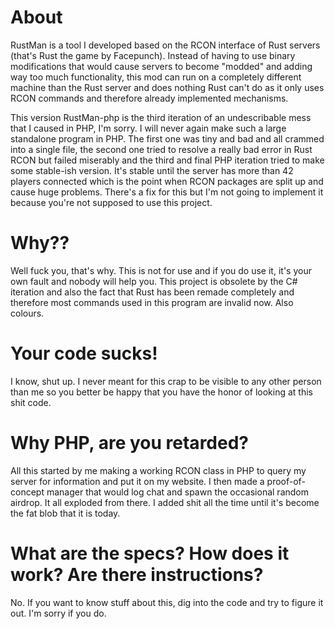 # About
RustMan is a tool I developed based on the RCON interface of Rust servers (that's Rust the game by Facepunch). Instead of having to use binary modifications that would cause servers to become "modded" and adding way too much functionality, this mod can run on a completely different machine than the Rust server and does nothing Rust can't do as it only uses RCON commands and therefore already implemented mechanisms.

This version RustMan-php is the third iteration of an undescribable mess that I caused in PHP, I'm sorry. I will never again make such a large standalone program in PHP. The first one was tiny and bad and all crammed into a single file, the second one tried to resolve a really bad error in Rust RCON but failed miserably and the third and final PHP iteration tried to make some stable-ish version. It's stable until the server has more than 42 players connected which is the point when RCON packages are split up and cause huge problems. There's a fix for this but I'm not going to implement it because you're not supposed to use this project.

# Why??
Well fuck you, that's why. This is not for use and if you do use it, it's your own fault and nobody will help you.
This project is obsolete by the C# iteration and also the fact that Rust has been remade completely and therefore most commands used in this program are invalid now. Also colours.

# Your code sucks!
I know, shut up. I never meant for this crap to be visible to any other person than me so you better be happy that you have the honor of looking at this shit code.

# Why PHP, are you retarded?
All this started by me making a working RCON class in PHP to query my server for information and put it on my website. I then made a proof-of-concept manager that would log chat and spawn the occasional random airdrop. It all exploded from there. I added shit all the time until it's become the fat blob that it is today.

# What are the specs? How does it work? Are there instructions?
No. If you want to know stuff about this, dig into the code and try to figure it out. I'm sorry if you do.
